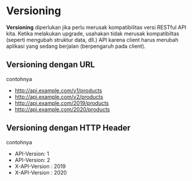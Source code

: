 # Versioning

**Versioning** diperlukan jika perlu merusak kompatibilitas versi RESTful API kita. Ketika melakukan upgrade, usahakan tidak merusak kompatibiltas (seperti mengubah struktur data, dll.) API karena client harus merubah aplikasi yang sedang berjalan (berpengaruh pada client).



## Versioning dengan URL

contohnya

- http://api.example.com/v1/products
- http://api.example.com/v2/products
- http://api.example.com/2019/products
- http://api.example.com/2020/products

## Versioning dengan HTTP Header

contohnya

- API-Version: 1
- API-Version: 2
- X-API-Version : 2019
- X-API-Version : 2020
